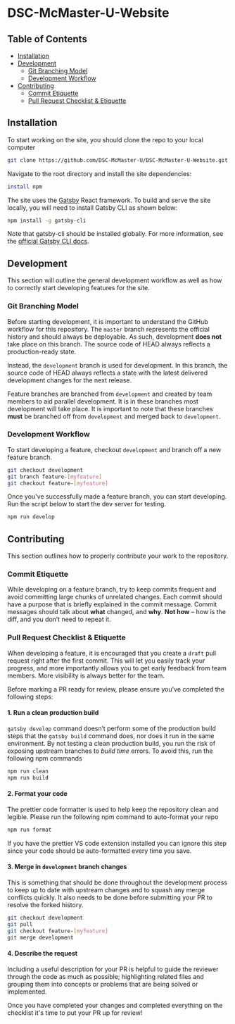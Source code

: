 # DSC-McMaster-U-Website

## Table of Contents

- [Installation](#Installation)
- [Development](#Development)
  - [Git Branching Model](#Git-Branching-Model)
  - [Development Workflow](#Development-Workflow)
- [Contributing](#Contributing)
  - [Commit Etiquette](#Commit-Etiquette)
  - [Pull Request Checklist & Etiquette](#Pull-Request-Checklist-&-Etiquette)

## Installation

To start working on the site, you should clone the repo to your local computer

```bash
git clone https://github.com/DSC-McMaster-U/DSC-McMaster-U-Website.git
```

Navigate to the root directory and install the site dependencies:

```bash
install npm
```

The site uses the [Gatsby](https://www.gatsbyjs.com/) React framework. To build and serve the site locally, you will need to install Gatsby CLI as shown below:

```bash
npm install -g gatsby-cli
```

Note that gatsby-cli should be installed globally. For more information, see the
[official Gatsby CLI docs](https://www.gatsbyjs.com/docs/gatsby-cli/).

## Development

This section will outline the general development workflow as well as how to correctly start developing features for the site.

### Git Branching Model

Before starting development, it is important to understand the GitHub workflow for this repository. The `master` branch represents the official history and should always be deployable. As such, development **does not** take place on this branch. The source code of HEAD always reflects a production-ready state.

Instead, the `development` branch is used for development. In this branch, the source code of HEAD always reflects a state with the latest delivered development changes for the next release.

Feature branches are branched from `development` and created by team members to aid parallel development. It is in these branches most development will take place. It is important to note that these branches **must** be branched off from `development` and merged back to `development`.

### Development Workflow

To start developing a feature, checkout `development` and branch off a new feature branch.

```bash
git checkout development
git branch feature-[myfeature]
git checkout feature-[myfeature]
```

Once you've successfully made a feature branch, you can start developing. Run the script below to start the dev server for testing.

```bash
npm run develop
```

## Contributing

This section outlines how to properly contribute your work to the repository.

### Commit Etiquette

While developing on a feature branch, try to keep commits frequent and avoid committing large chunks of unrelated changes. Each commit should have a purpose that is briefly explained in the commit message. Commit messages should talk about **what** changed, and **why**. **Not how** – how is the diff, and you don’t need to repeat it.

### Pull Request Checklist & Etiquette

When developing a feature, it is encouraged that you create a `draft` pull request right after the first commit. This will let you easily track your progress, and more importantly allows you to get early feedback from team members. More visibility is always better for the team.

Before marking a PR ready for review, please ensure you've completed the following steps:

#### 1. Run a clean production build

`gatsby develop` command doesn’t perform some of the production build steps that the `gatsby build` command does, nor does it run in the same environment. By not testing a clean production build, you run the risk of exposing upstream branches to _build time_ errors. To avoid this, run the following npm commands

```bash
npm run clean
npm run build
```

#### 2. Format your code

The prettier code formatter is used to help keep the repository clean and legible. Please run the following npm command to auto-format your repo

```bash
npm run format
```

If you have the prettier VS code extension installed you can ignore this step since your code should be auto-formatted every time you save.

#### 3. Merge in `development` branch changes

This is something that should be done throughout the development process to keep up to date with upstream changes and to squash any merge conflicts quickly. It also needs to be done before submitting your PR to resolve the forked history.

```bash
git checkout development
git pull
git checkout feature-[myfeature]
git merge development
```

#### 4. Describe the request

Including a useful description for your PR is helpful to guide the reviewer through the code as much as possible; highlighting related files and grouping them into concepts or problems that are being solved or implemented.

Once you have completed your changes and completed everything on the checklist it's time to put your PR up for review!
